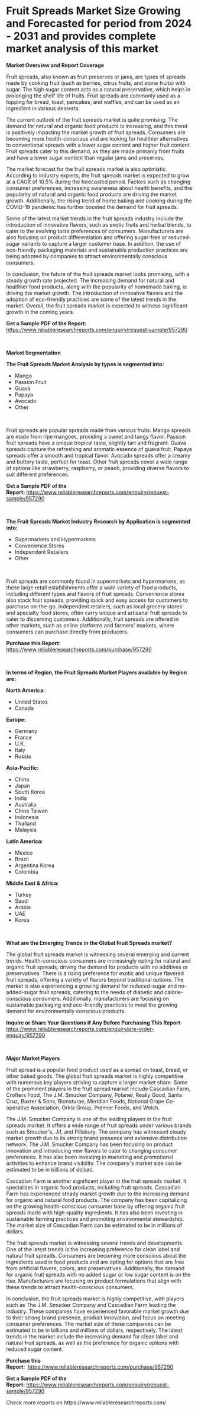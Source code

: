 <p><h1>Fruit Spreads Market Size Growing and Forecasted for period from 2024 - 2031 and provides complete market analysis of this market</h1></p><p><strong>Market Overview and Report Coverage</strong></p>
<p><p>Fruit spreads, also known as fruit preserves or jams, are types of spreads made by cooking fruit (such as berries, citrus fruits, and stone fruits) with sugar. The high sugar content acts as a natural preservative, which helps in prolonging the shelf life of fruits. Fruit spreads are commonly used as a topping for bread, toast, pancakes, and waffles, and can be used as an ingredient in various desserts.</p><p>The current outlook of the fruit spreads market is quite promising. The demand for natural and organic food products is increasing, and this trend is positively impacting the market growth of fruit spreads. Consumers are becoming more health-conscious and are looking for healthier alternatives to conventional spreads with a lower sugar content and higher fruit content. Fruit spreads cater to this demand, as they are made primarily from fruits and have a lower sugar content than regular jams and preserves.</p><p>The market forecast for the fruit spreads market is also optimistic. According to industry experts, the fruit spreads market is expected to grow at a CAGR of 10.5% during the forecasted period. Factors such as changing consumer preferences, increasing awareness about health benefits, and the popularity of natural and organic food products are driving the market growth. Additionally, the rising trend of home baking and cooking during the COVID-19 pandemic has further boosted the demand for fruit spreads.</p><p>Some of the latest market trends in the fruit spreads industry include the introduction of innovative flavors, such as exotic fruits and herbal blends, to cater to the evolving taste preferences of consumers. Manufacturers are also focusing on product differentiation and offering sugar-free or reduced-sugar variants to capture a larger customer base. In addition, the use of eco-friendly packaging materials and sustainable production practices are being adopted by companies to attract environmentally conscious consumers.</p><p>In conclusion, the future of the fruit spreads market looks promising, with a steady growth rate projected. The increasing demand for natural and healthier food products, along with the popularity of homemade baking, is driving the market growth. The introduction of innovative flavors and the adoption of eco-friendly practices are some of the latest trends in the market. Overall, the fruit spreads market is expected to witness significant growth in the coming years.</p></p>
<p><strong>Get a Sample PDF of the Report:</strong> <a href="https://www.reliableresearchreports.com/enquiry/request-sample/957290">https://www.reliableresearchreports.com/enquiry/request-sample/957290</a></p>
<p>&nbsp;</p>
<p><strong>Market Segmentation</strong></p>
<p><strong>The Fruit Spreads Market Analysis by types is segmented into:</strong></p>
<p><ul><li>Mango</li><li>Passion Fruit</li><li>Guava</li><li>Papaya</li><li>Avocado</li><li>Other</li></ul></p>
<p>&nbsp;</p>
<p><p>Fruit spreads are popular spreads made from various fruits. Mango spreads are made from ripe mangoes, providing a sweet and tangy flavor. Passion fruit spreads have a unique tropical taste, slightly tart and fragrant. Guava spreads capture the refreshing and aromatic essence of guava fruit. Papaya spreads offer a smooth and tropical flavor. Avocado spreads offer a creamy and buttery taste, perfect for toast. Other fruit spreads cover a wide range of options like strawberry, raspberry, or peach, providing diverse flavors to suit different preferences.</p></p>
<p><strong>Get a Sample PDF of the Report:</strong>&nbsp;<a href="https://www.reliableresearchreports.com/enquiry/request-sample/957290">https://www.reliableresearchreports.com/enquiry/request-sample/957290</a></p>
<p>&nbsp;</p>
<p><strong>The Fruit Spreads Market Industry Research by Application is segmented into:</strong></p>
<p><ul><li>Supermarkets and Hypermarkets</li><li>Convenience Stores</li><li>Independent Retailers</li><li>Other</li></ul></p>
<p>&nbsp;</p>
<p><p>Fruit spreads are commonly found in supermarkets and hypermarkets, as these large retail establishments offer a wide variety of food products, including different types and flavors of fruit spreads. Convenience stores also stock fruit spreads, providing quick and easy access for customers to purchase on-the-go. Independent retailers, such as local grocery stores and specialty food stores, often carry unique and artisanal fruit spreads to cater to discerning customers. Additionally, fruit spreads are offered in other markets, such as online platforms and farmers' markets, where consumers can purchase directly from producers.</p></p>
<p><strong>Purchase this Report:</strong>&nbsp; <a href="https://www.reliableresearchreports.com/purchase/957290">https://www.reliableresearchreports.com/purchase/957290</a></p>
<p>&nbsp;</p>
<p><strong>In terms of Region, the Fruit Spreads Market Players available by Region are:</strong></p>
<p>
    <p> <strong> North America: </strong>
        <ul>
            <li>United States</li>
            <li>Canada</li>
        </ul>
        </p> 
    <p> <strong> Europe: </strong>
        <ul>
            <li>Germany</li>
            <li>France</li>
            <li>U.K.</li>
            <li>Italy</li>
            <li>Russia</li>
        </ul>
        </p> 
    <p> <strong> Asia-Pacific: </strong>
        <ul>
            <li>China</li>
            <li>Japan</li>
            <li>South Korea</li>
            <li>India</li>
            <li>Australia</li>
            <li>China Taiwan</li>
            <li>Indonesia</li>
            <li>Thailand</li>
            <li>Malaysia</li>
        </ul>
        </p> 
    <p> <strong> Latin America: </strong>
        <ul>
            <li>Mexico</li>
            <li>Brazil</li>
            <li>Argentina Korea</li>
            <li>Colombia</li>
        </ul>
        </p> 
    <p> <strong> Middle East & Africa: </strong>
        <ul>
            <li>Turkey</li>
            <li>Saudi</li>
            <li>Arabia</li>
            <li>UAE</li>
            <li>Korea</li>
        </ul>
    </p>
    </p>
<p>&nbsp;</p>
<p><strong>What are the Emerging Trends in the Global Fruit Spreads market?</strong></p>
<p><p>The global fruit spreads market is witnessing several emerging and current trends. Health-conscious consumers are increasingly opting for natural and organic fruit spreads, driving the demand for products with no additives or preservatives. There is a rising preference for exotic and unique flavored fruit spreads, offering a variety of flavors beyond traditional options. The market is also experiencing a growing demand for reduced-sugar and no-added-sugar fruit spreads, catering to the needs of diabetic and calorie-conscious consumers. Additionally, manufacturers are focusing on sustainable packaging and eco-friendly practices to meet the growing demand for environmentally conscious products.</p></p>
<p><strong>Inquire or Share Your Questions If Any Before Purchasing This Report</strong>- <a href="https://www.reliableresearchreports.com/enquiry/pre-order-enquiry/957290">https://www.reliableresearchreports.com/enquiry/pre-order-enquiry/957290</a></p>
<p>&nbsp;</p>
<p><strong>Major Market Players</strong></p>
<p><p>Fruit spread is a popular food product used as a spread on toast, bread, or other baked goods. The global fruit spreads market is highly competitive with numerous key players striving to capture a larger market share. Some of the prominent players in the fruit spread market include Cascadian Farm, Crofters Food, The J.M. Smucker Company, Polaner, Really Good, Santa Cruz, Baxter & Sons, Bionaturae, Meridian Foods, National Grape Co-operative Association, Orkla Group, Premier Foods, and Welch.</p><p>The J.M. Smucker Company is one of the leading players in the fruit spreads market. It offers a wide range of fruit spreads under various brands such as Smucker's, Jif, and Pillsbury. The company has witnessed steady market growth due to its strong brand presence and extensive distribution network. The J.M. Smucker Company has been focusing on product innovation and introducing new flavors to cater to changing consumer preferences. It has also been investing in marketing and promotional activities to enhance brand visibility. The company's market size can be estimated to be in billions of dollars.</p><p>Cascadian Farm is another significant player in the fruit spreads market. It specializes in organic food products, including fruit spreads. Cascadian Farm has experienced steady market growth due to the increasing demand for organic and natural food products. The company has been capitalizing on the growing health-conscious consumer base by offering organic fruit spreads made with high-quality ingredients. It has also been investing in sustainable farming practices and promoting environmental stewardship. The market size of Cascadian Farm can be estimated to be in millions of dollars.</p><p>The fruit spreads market is witnessing several trends and developments. One of the latest trends is the increasing preference for clean label and natural fruit spreads. Consumers are becoming more conscious about the ingredients used in food products and are opting for options that are free from artificial flavors, colors, and preservatives. Additionally, the demand for organic fruit spreads with no added sugar or low sugar content is on the rise. Manufacturers are focusing on product formulations that align with these trends to attract health-conscious consumers.</p><p>In conclusion, the fruit spreads market is highly competitive, with players such as The J.M. Smucker Company and Cascadian Farm leading the industry. These companies have experienced favorable market growth due to their strong brand presence, product innovation, and focus on meeting consumer preferences. The market size of these companies can be estimated to be in billions and millions of dollars, respectively. The latest trends in the market include the increasing demand for clean label and natural fruit spreads, as well as the preference for organic options with reduced sugar content.</p></p>
<p><strong>Purchase this Report:</strong>&nbsp;&nbsp;<a href="https://www.reliableresearchreports.com/purchase/957290">https://www.reliableresearchreports.com/purchase/957290</a></p>
<p></p>
<p><strong>Get a Sample PDF of the Report:</strong>&nbsp;<a href="https://www.reliableresearchreports.com/enquiry/request-sample/957290">https://www.reliableresearchreports.com/enquiry/request-sample/957290</a></p>
<p>Check more reports on https://www.reliableresearchreports.com/</p>